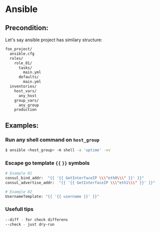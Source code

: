 # Ansible

## Precondition:

Let's say ansible project has similary structure:

```sh
foo_project/
  ansible.cfg
  roles/
    role_01/
      tasks/
        main.yml
      defaults/
        main.yml
  inventories/
    host_vars/
      any_host
    group_vars/
      any_group
    production
```

## Examples:

### Run any shell command on `host_group`

```sh
$ ansible <host_group> -m shell -a 'uptime' -vv
```

### Escape go template `{{` `}}` symbols

```sh
# Example 01
consul_bind_addr:  "{{ '{{ GetInterfaceIP \\\"eth0\\\" }}' }}"
consul_advertise_addr:  "{{ '{{ GetInterfaceIP \\\"eth1\\\" }}' }}"

# Example 02
UsernameTemplate: "{{ '{{ username }}' }}"
```

### Usefull tips
```bash
--diff - for check differens
--check - just dry-run
```
